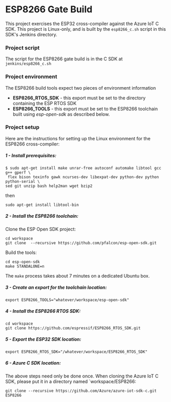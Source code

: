 # ESP8266 Gate Build

This project exercises the ESP32 cross-compiler against the Azure IoT C SDK. This project is Linux-only, and is built by the `esp8266_c.sh` script in this SDK's Jenkins directory.

### Project script

The script for the ESP8266 gate build is in the C SDK at `jenkins/esp8266_c.sh`

### Project environment
The ESP8266 build tools expect two pieces of environment information
* **ESP8266_RTOS_SDK** - this export must be set to the directory containing the ESP RTOS SDK
* **ESP8266_TOOLS** - this export must be set to the ESP8266 toolchain built using *esp-open-sdk* as described below.

### Project setup

Here are the instructions for setting up the Linux environment for the ESP8266 cross-compiler:


##### 1 - Install prerequisites:  
`$ sudo apt-get install make unrar-free autoconf automake libtool gcc g++ gperf \` <br/>
 ` flex bison texinfo gawk ncurses-dev libexpat-dev python-dev python python-serial \`<br/>
    `sed git unzip bash help2man wget bzip2`

then

`sudo apt-get install libtool-bin`

##### 2 - Install the ESP8266 toolchain:

Clone the ESP Open SDK project:

`cd workspace`<br/>
`git clone  --recursive https://github.com/pfalcon/esp-open-sdk.git`

Build the tools:

`cd esp-open-sdk`<br/>
`make STANDALONE=n`

The `make` process takes about 7 minutes on a dedicated Ubuntu box.

##### 3 - Create an export for the toolchain location:<br/>
`export ESP8266_TOOLS="whatever/workspace/esp-open-sdk"`

##### 4 - Install the ESP8266 RTOS SDK:

`cd workspace`<br/>
`git clone https://github.com/espressif/ESP8266_RTOS_SDK.git`

##### 5 - Export the ESP32 SDK location:

`export ESP8266_RTOS_SDK="/whatever/workspace/ESP8266_RTOS_SDK"`

##### 6 - Azure C SDK location:
The above steps need only be done once. When cloning the Azure IoT C SDK, please put it in a directory named
`workspace/ESP8266:

`git clone --recursive https://github.com/Azure/azure-iot-sdk-c.git ESP8266`
